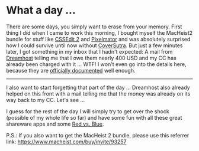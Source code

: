 # What a day ...

There are some days, you simply want to erase from your memory. First thing I did when I came to work this morning, I bought myself the MacHeist2 bundle for stuff like [CSSEdit 2](http://macrabbit.com/cssedit/) and [Pixelmator](http://pixelmator.com/) and was absolutely surprised how I could survive until now without [CoverSutra](http://coversutra.com/). But just a few minutes later, I got something in my inbox that I hadn't expected: A mail from [Dreamhost](http://dreamhost.com) telling me that I owe them nearly 400 USD and my CC has already been charged with it ... WTF! I won't even go into the details here, because they are [officially documented](http://www.dreamhoststatus.com/2008/01/15/billing-issues/) well enough.

-------------------------------

I also want to start forgetting that part of the day ... Dreamhost also already helped on this front with a mail telling me that the money was already on its way back to my CC. Let's see ... 

I guess for the rest of the day I will simply try to get over the shock (possible of my whole life so far) and have some fun with all these great shareware apps and some [Red vs. Blue](http://rvb.roosterteeth.com/ "Red vs. Blue &middot; News").

P.S.: If you also want to get the MacHeist 2 bundle, please use this referrer link: <https://www.macheist.com/buy/invite/93257>
